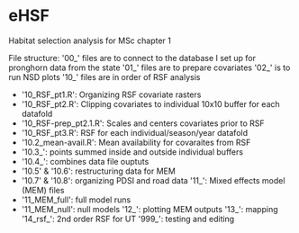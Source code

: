 # eHSF
Habitat selection analysis for MSc chapter 1


File structure:
'00_' files are to connect to the database I set up for pronghorn data from the state
'01_' files are to prepare covariates
'02_' is to run NSD plots
'10_' files are in order of RSF analysis
- '10_RSF_pt1.R': Organizing RSF covariate rasters
- '10_RSF_pt2.R': Clipping covariates to individual 10x10 buffer for each datafold
- '10_RSF-prep_pt2.1.R': Scales and centers covariates prior to RSF 
- '10_RSF_pt3.R': RSF for each individual/season/year datafold
- '10.2_mean-avail.R': Mean availability for covaraites from RSF
- '10.3_': points summed inside and outside individual buffers
- '10.4_': combines data file ouptuts
- '10.5' & '10.6': restructuring data for MEM
- '10.7' & '10.8': organizing PDSI and road data
'11_': Mixed effects model (MEM) files
- '11_MEM_full': full model runs
- '11_MEM_null': null models
'12_': plotting MEM outputs
'13_': mapping
'14_rsf_': 2nd order RSF for UT
'999_': testing and editing
